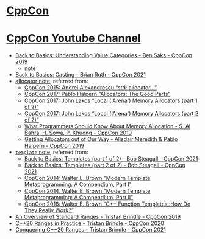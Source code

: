 # [CppCon](https://cppcon.org/)
# [CppCon Youtube Channel](https://www.youtube.com/@CppCon)


- [Back to Basics: Understanding Value Categories - Ben Saks - CppCon 2019](https://www.youtube.com/watch?v=XS2JddPq7GQ)
    - [note](./value-categories/value-categories.md)
- [Back to Basics: Casting - Brian Ruth - CppCon 2021](https://www.youtube.com/watch?v=2h2hdRqRIRk)
- [allocator note](./allocator/allocator.md), referred from:
    - [CppCon 2015: Andrei Alexandrescu “std::allocator...”](https://www.youtube.com/watch?v=LIb3L4vKZ7U)
     - [CppCon 2017: Pablo Halpern “Allocators: The Good Parts”](https://www.youtube.com/watch?v=v3dz-AKOVL8)
     - [CppCon 2017: John Lakos “Local ('Arena') Memory Allocators (part 1 of 2)”](https://www.youtube.com/watch?v=nZNd5FjSquk)
     - [CppCon 2017: John Lakos “Local ('Arena') Memory Allocators (part 2 of 2)”](https://www.youtube.com/watch?v=CFzuFNSpycI)
     - [What Programmers Should Know About Memory Allocation - S. Al Bahra, H. Sowa, P. Khuong - CppCon 2019](https://www.youtube.com/watch?v=gYfd25Bdmws)
     - [Getting Allocators out of Our Way - Alisdair Meredith & Pablo Halpern - CppCon 2019](https://www.youtube.com/watch?v=RLezJuqNcEQ)
- [`template` note](./template/template.md), referred from:
    - [Back to Basics: Templates (part 1 of 2) - Bob Steagall - CppCon 2021](https://www.youtube.com/watch?v=XN319NYEOcE)
    - [Back to Basics: Templates (part 2 of 2) - Bob Steagall - CppCon 2021](https://www.youtube.com/watch?v=2Y9XbltAfXs)
    - [CppCon 2014: Walter E. Brown "Modern Template Metaprogramming: A Compendium, Part I"](https://www.youtube.com/watch?v=Am2is2QCvxY)
    - [CppCon 2014: Walter E. Brown "Modern Template Metaprogramming: A Compendium, Part II"](https://www.youtube.com/watch?v=a0FliKwcwXE)
    - [CppCon 2018: Walter E. Brown “C++ Function Templates: How Do They Really Work?”](https://www.youtube.com/watch?v=NIDEjY5ywqU)
- [An Overview of Standard Ranges - Tristan Brindle - CppCon 2019](https://www.youtube.com/watch?v=SYLgG7Q5Zws)
- [C++20 Ranges in Practice - Tristan Brindle - CppCon 2020](https://www.youtube.com/watch?v=d_E-VLyUnzc)
- [Conquering C++20 Ranges - Tristan Brindle - CppCon 2021](https://www.youtube.com/watch?v=3MBtLeyJKg0&t=1s)

